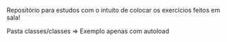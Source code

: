Repositório para estudos com o intuito de colocar os exercícios feitos em sala!

Pasta classes/classes => Exemplo apenas com autoload

